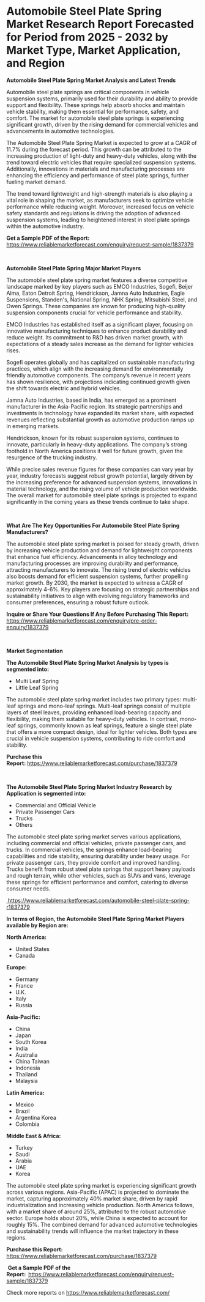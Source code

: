 <p><h1>Automobile Steel Plate Spring Market Research Report Forecasted for Period from 2025 -  2032 by Market Type, Market Application, and Region</h1></p><p><strong>Automobile Steel Plate Spring Market Analysis and Latest Trends</strong></p>
<p><p>Automobile steel plate springs are critical components in vehicle suspension systems, primarily used for their durability and ability to provide support and flexibility. These springs help absorb shocks and maintain vehicle stability, making them essential for performance, safety, and comfort. The market for automobile steel plate springs is experiencing significant growth, driven by the rising demand for commercial vehicles and advancements in automotive technologies.</p><p>The Automobile Steel Plate Spring Market is expected to grow at a CAGR of 11.7% during the forecast period. This growth can be attributed to the increasing production of light-duty and heavy-duty vehicles, along with the trend toward electric vehicles that require specialized suspension systems. Additionally, innovations in materials and manufacturing processes are enhancing the efficiency and performance of steel plate springs, further fueling market demand. </p><p>The trend toward lightweight and high-strength materials is also playing a vital role in shaping the market, as manufacturers seek to optimize vehicle performance while reducing weight. Moreover, increased focus on vehicle safety standards and regulations is driving the adoption of advanced suspension systems, leading to heightened interest in steel plate springs within the automotive industry.</p></p>
<p><strong>Get a Sample PDF of the Report:&nbsp;</strong> <a href="https://www.reliablemarketforecast.com/enquiry/request-sample/1837379?utm_campaign=3223&utm_medium=2&utm_source=Github&utm_content=ia&utm_term=12042025&utm_id=automobile-steel-plate-spring">https://www.reliablemarketforecast.com/enquiry/request-sample/1837379</a></p>
<p>&nbsp;</p>
<p><strong>Automobile Steel Plate Spring Major Market Players</strong></p>
<p><p>The automobile steel plate spring market features a diverse competitive landscape marked by key players such as EMCO Industries, Sogefi, Beijer Alma, Eaton Detroit Spring, Hendrickson, Jamna Auto Industries, Eagle Suspensions, Standen's, National Spring, NHK Spring, Mitsubishi Steel, and Owen Springs. These companies are known for producing high-quality suspension components crucial for vehicle performance and stability.</p><p>EMCO Industries has established itself as a significant player, focusing on innovative manufacturing techniques to enhance product durability and reduce weight. Its commitment to R&D has driven market growth, with expectations of a steady sales increase as the demand for lighter vehicles rises.</p><p>Sogefi operates globally and has capitalized on sustainable manufacturing practices, which align with the increasing demand for environmentally friendly automotive components. The company’s revenue in recent years has shown resilience, with projections indicating continued growth given the shift towards electric and hybrid vehicles.</p><p>Jamna Auto Industries, based in India, has emerged as a prominent manufacturer in the Asia-Pacific region. Its strategic partnerships and investments in technology have expanded its market share, with expected revenues reflecting substantial growth as automotive production ramps up in emerging markets.</p><p>Hendrickson, known for its robust suspension systems, continues to innovate, particularly in heavy-duty applications. The company’s strong foothold in North America positions it well for future growth, given the resurgence of the trucking industry.</p><p>While precise sales revenue figures for these companies can vary year by year, industry forecasts suggest robust growth potential, largely driven by the increasing preference for advanced suspension systems, innovations in material technology, and the rising volume of vehicle production worldwide. The overall market for automobile steel plate springs is projected to expand significantly in the coming years as these trends continue to take shape.</p></p>
<p>&nbsp;</p>
<p><strong>What Are The Key Opportunities For Automobile Steel Plate Spring Manufacturers?</strong></p>
<p><p>The automobile steel plate spring market is poised for steady growth, driven by increasing vehicle production and demand for lightweight components that enhance fuel efficiency. Advancements in alloy technology and manufacturing processes are improving durability and performance, attracting manufacturers to innovate. The rising trend of electric vehicles also boosts demand for efficient suspension systems, further propelling market growth. By 2030, the market is expected to witness a CAGR of approximately 4-6%. Key players are focusing on strategic partnerships and sustainability initiatives to align with evolving regulatory frameworks and consumer preferences, ensuring a robust future outlook.</p></p>
<p><strong>Inquire or Share Your Questions If Any Before Purchasing This Report:</strong> <a href="https://www.reliablemarketforecast.com/enquiry/pre-order-enquiry/1837379?utm_campaign=3223&utm_medium=2&utm_source=Github&utm_content=ia&utm_term=12042025&utm_id=automobile-steel-plate-spring">https://www.reliablemarketforecast.com/enquiry/pre-order-enquiry/1837379</a></p>
<p>&nbsp;</p>
<p><strong>Market Segmentation</strong></p>
<p><strong>The Automobile Steel Plate Spring Market Analysis by types is segmented into:</strong></p>
<p><ul><li>Multi Leaf Spring</li><li>Little Leaf Spring</li></ul></p>
<p><p>The automobile steel plate spring market includes two primary types: multi-leaf springs and mono-leaf springs. Multi-leaf springs consist of multiple layers of steel leaves, providing enhanced load-bearing capacity and flexibility, making them suitable for heavy-duty vehicles. In contrast, mono-leaf springs, commonly known as leaf springs, feature a single steel plate that offers a more compact design, ideal for lighter vehicles. Both types are crucial in vehicle suspension systems, contributing to ride comfort and stability.</p></p>
<p><strong>Purchase this Report:&nbsp;</strong><a href="https://www.reliablemarketforecast.com/purchase/1837379?utm_campaign=3223&utm_medium=2&utm_source=Github&utm_content=ia&utm_term=12042025&utm_id=automobile-steel-plate-spring">https://www.reliablemarketforecast.com/purchase/1837379</a></p>
<p>&nbsp;</p>
<p><strong>The Automobile Steel Plate Spring Market Industry Research by Application is segmented into:</strong></p>
<p><ul><li>Commercial and Official Vehicle</li><li>Private Passenger Cars</li><li>Trucks</li><li>Others</li></ul></p>
<p><p>The automobile steel plate spring market serves various applications, including commercial and official vehicles, private passenger cars, and trucks. In commercial vehicles, the springs enhance load-bearing capabilities and ride stability, ensuring durability under heavy usage. For private passenger cars, they provide comfort and improved handling. Trucks benefit from robust steel plate springs that support heavy payloads and rough terrain, while other vehicles, such as SUVs and vans, leverage these springs for efficient performance and comfort, catering to diverse consumer needs.</p></p>
<p><a href="https://www.reliablemarketforecast.com/automobile-steel-plate-spring-r1837379?utm_campaign=3223&utm_medium=2&utm_source=Github&utm_content=ia&utm_term=12042025&utm_id=automobile-steel-plate-spring">&nbsp;https://www.reliablemarketforecast.com/automobile-steel-plate-spring-r1837379</a></p>
<p><strong>In terms of Region, the Automobile Steel Plate Spring Market Players available by Region are:</strong></p>
<p>
    <p> <strong> North America: </strong>
        <ul>
            <li>United States</li>
            <li>Canada</li>
        </ul>
        </p> 
    <p> <strong> Europe: </strong>
        <ul>
            <li>Germany</li>
            <li>France</li>
            <li>U.K.</li>
            <li>Italy</li>
            <li>Russia</li>
        </ul>
        </p> 
    <p> <strong> Asia-Pacific: </strong>
        <ul>
            <li>China</li>
            <li>Japan</li>
            <li>South Korea</li>
            <li>India</li>
            <li>Australia</li>
            <li>China Taiwan</li>
            <li>Indonesia</li>
            <li>Thailand</li>
            <li>Malaysia</li>
        </ul>
        </p> 
    <p> <strong> Latin America: </strong>
        <ul>
            <li>Mexico</li>
            <li>Brazil</li>
            <li>Argentina Korea</li>
            <li>Colombia</li>
        </ul>
        </p> 
    <p> <strong> Middle East & Africa: </strong>
        <ul>
            <li>Turkey</li>
            <li>Saudi</li>
            <li>Arabia</li>
            <li>UAE</li>
            <li>Korea</li>
        </ul>
    </p>
    </p>
<p><p>The automobile steel plate spring market is experiencing significant growth across various regions. Asia-Pacific (APAC) is projected to dominate the market, capturing approximately 40% market share, driven by rapid industrialization and increasing vehicle production. North America follows, with a market share of around 25%, attributed to the robust automotive sector. Europe holds about 20%, while China is expected to account for roughly 15%. The combined demand for advanced automotive technologies and sustainability trends will influence the market trajectory in these regions.</p></p>
<p><strong>Purchase this Report: </strong><a href="https://www.reliablemarketforecast.com/purchase/1837379?utm_campaign=3223&utm_medium=2&utm_source=Github&utm_content=ia&utm_term=12042025&utm_id=automobile-steel-plate-spring">https://www.reliablemarketforecast.com/purchase/1837379</a></p>
<p>&nbsp;<strong>Get a Sample PDF of the Report:&nbsp;&nbsp;</strong><a href="https://www.reliablemarketforecast.com/enquiry/request-sample/1837379?utm_campaign=3223&utm_medium=2&utm_source=Github&utm_content=ia&utm_term=12042025&utm_id=automobile-steel-plate-spring">https://www.reliablemarketforecast.com/enquiry/request-sample/1837379</a></p>
<p><strong></strong></p>
<p>Check more reports on <a href="https://www.reliablemarketforecast.com/?utm_campaign=3223&utm_medium=2&utm_source=Github&utm_content=ia&utm_term=12042025&utm_id=automobile-steel-plate-spring">https://www.reliablemarketforecast.com/</a></p>